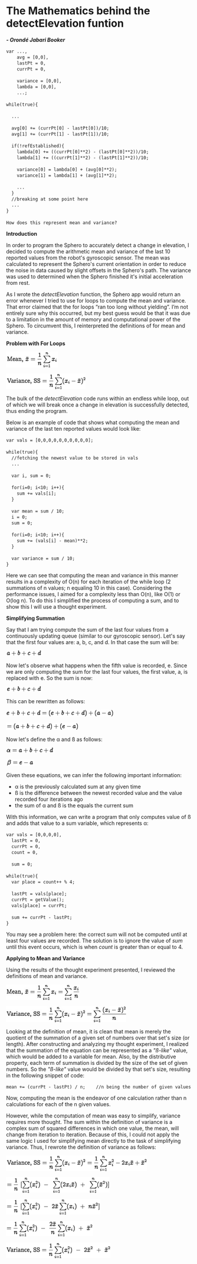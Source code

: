 # The Mathematics behind the detectElevation funtion
***- Orondé Jabari Booker***

    var ...,
        avg = [0,0],
        lastPt = 0,
        currPt = 0,

        variance = [0,0],
        lambda = [0,0],
        ...;

    while(true){

      ...

      avg[0] += (currPt[0] - lastPt[0])/10;
      avg[1] += (currPt[1] - lastPt[1])/10;

      if(!refEstablished){
        lambda[0] += ((currPt[0]**2) - (lastPt[0]**2))/10;
        lambda[1] += ((currPt[1]**2) - (lastPt[1]**2))/10;

        variance[0] = lambda[0] + (avg[0]**2);
        variance[1] = lambda[1] + (avg[1]**2);

        ...
      }
      //breaking at some point here
      ...
    }

    How does this represent mean and variance?

**Introduction**

In order to program the Sphero to accurately detect a change in elevation, I
decided to compute the arithmetic mean and variance of the last 10 reported
values from the robot's gyroscopic sensor. The mean was calculated to represent
the Sphero's current orientation in order to reduce the noise in data caused by
slight offsets in the Sphero's path. The variance was used to determined when
the Sphero finished it's initial acceleration from rest.

As I wrote the _detectElevation_ function, the Sphero app would return an error
whenever I tried to use for loops to compute the mean and variance. That error
claimed that the for loops “ran too long without yielding”. I’m not entirely
sure why this occurred, but my best guess would be that it was due to a
limitation in the amount of memory and computational power of the Sphero. To
circumvent this, I reinterpreted the definitions of for mean and variance.

**Problem with For Loops**

![](res/mean.png)

![](res/variance.png)

The bulk of the _detectElevation_ code runs within an endless while loop, out
of which we will break once a change in elevation is successfully detected,
thus ending the program.

Below is an example of code that shows what computing the mean and variance of
the last ten reported values would look like:


    var vals = [0,0,0,0,0,0,0,0,0,0];

    while(true){
      //fetching the newest value to be stored in vals
      ...

      var i, sum = 0;

      for(i=0; i<10; i++){
        sum += vals[i];
      }

      var mean = sum / 10;
      i = 0;
      sum = 0;

      for(i=0; i<10; i++){
        sum += (vals[i] - mean)**2;
      }

      var variance = sum / 10;
    }

Here we can see that computing the mean and variance in this manner results in
a complexity of O(n) for each iteration of the while loop (2 summations of n
values; n equaling 10 in this case). Considering the performance issues, I
aimed for a complexity less than O(n), like O(1) or O(log n). To do this I
simplified the process of computing a sum, and to show this I will use a
thought experiment.

**Simplifying Summation**

Say that I am trying compute the sum of the last four values from a
continuously updating queue (similar to our gyroscopic sensor). Let's say that
the first four values are: a, b, c, and d. In that case the sum will
be:

![](res/exampleSum0.png)

Now let's observe what happens when the fifth value is recorded, e. Since we
are only computing the sum for the last four values, the first value, a, is
replaced with e. So the sum is now:

![](res/exampleSum1.png)

This can be rewritten as follows:

![](res/sumRewrite0.png)

![](res/sumRewrite1.png)

Now let's define the α and ß as follows:

![](res/alpha.png)

![](res/beta.png)

Given these equations, we can infer the following important information:

* α is the previously calculated sum at any given time
* ß is the difference between the newest recorded value and the value
recorded four iterations ago
* the sum of α and ß is the equals the current sum

With this information, we can write a program that only computes value of ß and
adds that value to a sum variable, which represents α:


    var vals = [0,0,0,0],
      lastPt = 0,
      currPt = 0,
      count = 0,

      sum = 0;

    while(true){
      var place = count++ % 4;

      lastPt = vals[place];
      currPt = getValue();
      vals[place] = currPt;

      sum += currPt - lastPt;
    }

You may see a problem here: the correct sum will not be computed until at
least four values are recorded. The solution is to ignore the value of _sum_
until this event occurs, which is when _count_ is greater than or equal to 4.

**Applying to Mean and Variance**

Using the results of the thought experiment presented, I reviewed the
definitions of mean and variance.

![](res/mean2.png)

![](res/variance2.png)

Looking at the definition of mean, it is clean that mean is merely the quotient
of the summation of a given set of numbers over that set's size (or length).
After constructing and analyzing my thought experiment, I realized that the
summation of the equation can be represented as a _"ß-like"_ value, which would
be added to a variable for mean. Also, by the distributive property, each term
of summation is divided by the size of the set of given numbers. So the
_"ß-like"_ value would be divided by that set's size, resulting in the
following snippet of code:

    mean += (currPt - lastPt) / n;    //n being the number of given values

Now, computing the mean is the endeavor of one calculation rather than n
calculations for each of the n given values.

However, while the computation of mean was easy to simplify, variance requires
more thought. The sum within the definition of variance is a complex sum of
squared differences in which one value, the mean, will change from iteration to
iteration. Because of this, I could not apply the same logic I used for
simplifying mean directly to the task of simplifying variance. Thus, I rewrote
the definition of variance as follows:

![](res/varianceRewrite0.png)

![](res/varianceRewrite1.png)

![](res/varianceRewrite2.png)

![](res/varianceRewrite3.png)

![](res/varianceRewrite4.png)
